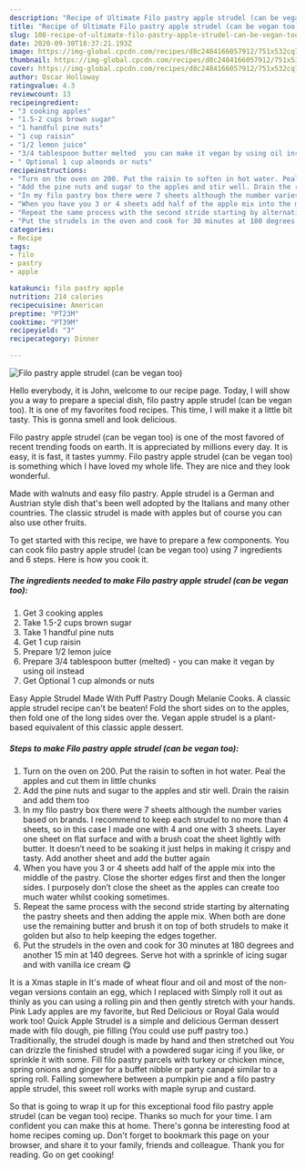```yaml
---
description: "Recipe of Ultimate Filo pastry apple strudel (can be vegan too)"
title: "Recipe of Ultimate Filo pastry apple strudel (can be vegan too)"
slug: 108-recipe-of-ultimate-filo-pastry-apple-strudel-can-be-vegan-too
date: 2020-09-30T18:37:21.193Z
image: https://img-global.cpcdn.com/recipes/d8c2484166057912/751x532cq70/filo-pastry-apple-strudel-can-be-vegan-too-recipe-main-photo.jpg
thumbnail: https://img-global.cpcdn.com/recipes/d8c2484166057912/751x532cq70/filo-pastry-apple-strudel-can-be-vegan-too-recipe-main-photo.jpg
cover: https://img-global.cpcdn.com/recipes/d8c2484166057912/751x532cq70/filo-pastry-apple-strudel-can-be-vegan-too-recipe-main-photo.jpg
author: Oscar Holloway
ratingvalue: 4.3
reviewcount: 13
recipeingredient:
- "3 cooking apples"
- "1.5-2 cups brown sugar"
- "1 handful pine nuts"
- "1 cup raisin"
- "1/2 lemon juice"
- "3/4 tablespoon butter melted  you can make it vegan by using oil instead"
- " Optional 1 cup almonds or nuts"
recipeinstructions:
- "Turn on the oven on 200. Put the raisin to soften in hot water. Peal the apples and cut them in little chunks"
- "Add the pine nuts and sugar to the apples and stir well. Drain the raisin and add them too"
- "In my filo pastry box there were 7 sheets although the number varies based on brands. I recommend to keep each strudel to no more than 4 sheets, so in this case I made one with 4 and one with 3 sheets. Layer one sheet on flat surface and with a brush coat the sheet lightly with butter. It doesn’t need to be soaking it just helps in making it crispy and tasty. Add another sheet and add the butter again"
- "When you have you 3 or 4 sheets add half of the apple mix into the middle of the pastry. Close the shorter edges first and then the longer sides. I purposely don’t close the sheet as the apples can create too much water whilst cooking sometimes."
- "Repeat the same process with the second stride starting by alternating the pastry sheets and then adding the apple mix. When both are done use the remaining butter and brush it on top of both strudels to make it golden but also to help keeping the edges together."
- "Put the strudels in the oven and cook for 30 minutes at 180 degrees and another 15 min at 140 degrees. Serve hot with a sprinkle of icing sugar and with vanilla ice cream 😋"
categories:
- Recipe
tags:
- filo
- pastry
- apple

katakunci: filo pastry apple 
nutrition: 214 calories
recipecuisine: American
preptime: "PT23M"
cooktime: "PT39M"
recipeyield: "3"
recipecategory: Dinner

---
```



![Filo pastry apple strudel (can be vegan too)](https://img-global.cpcdn.com/recipes/d8c2484166057912/751x532cq70/filo-pastry-apple-strudel-can-be-vegan-too-recipe-main-photo.jpg)

Hello everybody, it is John, welcome to our recipe page. Today, I will show you a way to prepare a special dish, filo pastry apple strudel (can be vegan too). It is one of my favorites food recipes. This time, I will make it a little bit tasty. This is gonna smell and look delicious.

Filo pastry apple strudel (can be vegan too) is one of the most favored of recent trending foods on earth. It is appreciated by millions every day. It is easy, it is fast, it tastes yummy. Filo pastry apple strudel (can be vegan too) is something which I have loved my whole life. They are nice and they look wonderful.

Made with walnuts and easy filo pastry. Apple strudel is a German and Austrian style dish that&#39;s been well adopted by the Italians and many other countries. The classic strudel is made with apples but of course you can also use other fruits.


To get started with this recipe, we have to prepare a few components. You can cook filo pastry apple strudel (can be vegan too) using 7 ingredients and 6 steps. Here is how you cook it.

<!--inarticleads1-->

##### The ingredients needed to make Filo pastry apple strudel (can be vegan too):

1. Get 3 cooking apples
1. Take 1.5-2 cups brown sugar
1. Take 1 handful pine nuts
1. Get 1 cup raisin
1. Prepare 1/2 lemon juice
1. Prepare 3/4 tablespoon butter (melted) - you can make it vegan by using oil instead
1. Get  Optional 1 cup almonds or nuts


Easy Apple Strudel Made With Puff Pastry Dough Melanie Cooks. A classic apple strudel recipe can&#39;t be beaten! Fold the short sides on to the apples, then fold one of the long sides over the. Vegan apple strudel is a plant-based equivalent of this classic apple dessert. 

<!--inarticleads2-->

##### Steps to make Filo pastry apple strudel (can be vegan too):

1. Turn on the oven on 200. Put the raisin to soften in hot water. Peal the apples and cut them in little chunks
1. Add the pine nuts and sugar to the apples and stir well. Drain the raisin and add them too
1. In my filo pastry box there were 7 sheets although the number varies based on brands. I recommend to keep each strudel to no more than 4 sheets, so in this case I made one with 4 and one with 3 sheets. Layer one sheet on flat surface and with a brush coat the sheet lightly with butter. It doesn’t need to be soaking it just helps in making it crispy and tasty. Add another sheet and add the butter again
1. When you have you 3 or 4 sheets add half of the apple mix into the middle of the pastry. Close the shorter edges first and then the longer sides. I purposely don’t close the sheet as the apples can create too much water whilst cooking sometimes.
1. Repeat the same process with the second stride starting by alternating the pastry sheets and then adding the apple mix. When both are done use the remaining butter and brush it on top of both strudels to make it golden but also to help keeping the edges together.
1. Put the strudels in the oven and cook for 30 minutes at 180 degrees and another 15 min at 140 degrees. Serve hot with a sprinkle of icing sugar and with vanilla ice cream 😋


It is a Xmas staple in It&#39;s made of wheat flour and oil and most of the non-vegan versions contain an egg, which I replaced with Simply roll it out as thinly as you can using a rolling pin and then gently stretch with your hands. Pink Lady apples are my favorite, but Red Delicious or Royal Gala would work too! Quick Apple Strudel is a simple and delicious German dessert made with filo dough, pie filling (You could use puff pastry too.) Traditionally, the strudel dough is made by hand and then stretched out You can drizzle the finished strudel with a powdered sugar icing if you like, or sprinkle it with some. Fill filo pastry parcels with turkey or chicken mince, spring onions and ginger for a buffet nibble or party canapé similar to a spring roll. Falling somewhere between a pumpkin pie and a filo pastry apple strudel, this sweet roll works with maple syrup and custard. 

So that is going to wrap it up for this exceptional food filo pastry apple strudel (can be vegan too) recipe. Thanks so much for your time. I am confident you can make this at home. There's gonna be interesting food at home recipes coming up. Don't forget to bookmark this page on your browser, and share it to your family, friends and colleague. Thank you for reading. Go on get cooking!
